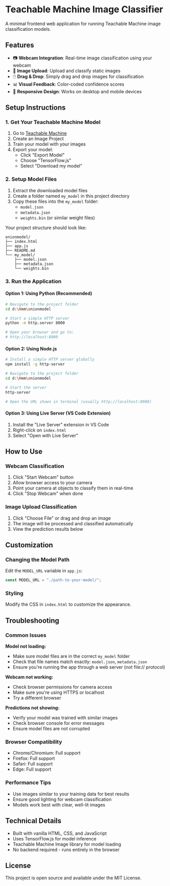 # Teachable Machine Image Classifier

A minimal frontend web application for running Teachable Machine image classification models.

## Features

- 📷 **Webcam Integration**: Real-time image classification using your webcam
- 📁 **Image Upload**: Upload and classify static images
- 🖱️ **Drag & Drop**: Simply drag and drop images for classification
- 📊 **Visual Feedback**: Color-coded confidence scores
- 🎯 **Responsive Design**: Works on desktop and mobile devices

## Setup Instructions

### 1. Get Your Teachable Machine Model

1. Go to [Teachable Machine](https://teachablemachine.withgoogle.com/)
2. Create an Image Project
3. Train your model with your images
4. Export your model:
   - Click "Export Model"
   - Choose "TensorFlow.js"
   - Select "Download my model"

### 2. Setup Model Files

1. Extract the downloaded model files
2. Create a folder named `my_model` in this project directory
3. Copy these files into the `my_model` folder:
   - `model.json`
   - `metadata.json`
   - `weights.bin` (or similar weight files)

Your project structure should look like:
```
onionmodel/
├── index.html
├── app.js
├── README.md
└── my_model/
    ├── model.json
    ├── metadata.json
    └── weights.bin
```

### 3. Run the Application

#### Option 1: Using Python (Recommended)
```bash
# Navigate to the project folder
cd d:\Hem\onionmodel

# Start a simple HTTP server
python -m http.server 8000

# Open your browser and go to:
# http://localhost:8000
```

#### Option 2: Using Node.js
```bash
# Install a simple HTTP server globally
npm install -g http-server

# Navigate to the project folder
cd d:\Hem\onionmodel

# Start the server
http-server

# Open the URL shown in terminal (usually http://localhost:8080)
```

#### Option 3: Using Live Server (VS Code Extension)
1. Install the "Live Server" extension in VS Code
2. Right-click on `index.html`
3. Select "Open with Live Server"

## How to Use

### Webcam Classification
1. Click "Start Webcam" button
2. Allow browser access to your camera
3. Point your camera at objects to classify them in real-time
4. Click "Stop Webcam" when done

### Image Upload Classification
1. Click "Choose File" or drag and drop an image
2. The image will be processed and classified automatically
3. View the prediction results below

## Customization

### Changing the Model Path
Edit the `MODEL_URL` variable in `app.js`:
```javascript
const MODEL_URL = "./path-to-your-model/";
```

### Styling
Modify the CSS in `index.html` to customize the appearance.

## Troubleshooting

### Common Issues

**Model not loading:**
- Make sure model files are in the correct `my_model` folder
- Check that file names match exactly: `model.json`, `metadata.json`
- Ensure you're running the app through a web server (not file:// protocol)

**Webcam not working:**
- Check browser permissions for camera access
- Make sure you're using HTTPS or localhost
- Try a different browser

**Predictions not showing:**
- Verify your model was trained with similar images
- Check browser console for error messages
- Ensure model files are not corrupted

### Browser Compatibility

- Chrome/Chromium: Full support
- Firefox: Full support
- Safari: Full support
- Edge: Full support

### Performance Tips

- Use images similar to your training data for best results
- Ensure good lighting for webcam classification
- Models work best with clear, well-lit images

## Technical Details

- Built with vanilla HTML, CSS, and JavaScript
- Uses TensorFlow.js for model inference
- Teachable Machine Image library for model loading
- No backend required - runs entirely in the browser

## License

This project is open source and available under the MIT License.